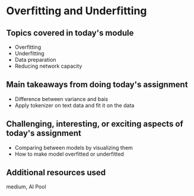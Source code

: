 # Overfitting and Underfitting

## Topics covered in today's module
* Overfitting
* Underfitting
* Data preparation
* Reducing network capacity

## Main takeaways from doing today's assignment
- Difference between variance and bais
- Apply tokenizer on text data and fit it on the data

## Challenging, interesting, or exciting aspects of today's assignment
- Comparing between models by visualizing them
- How to make model overfitted or underfitted

## Additional resources used 
medium, AI Pool
